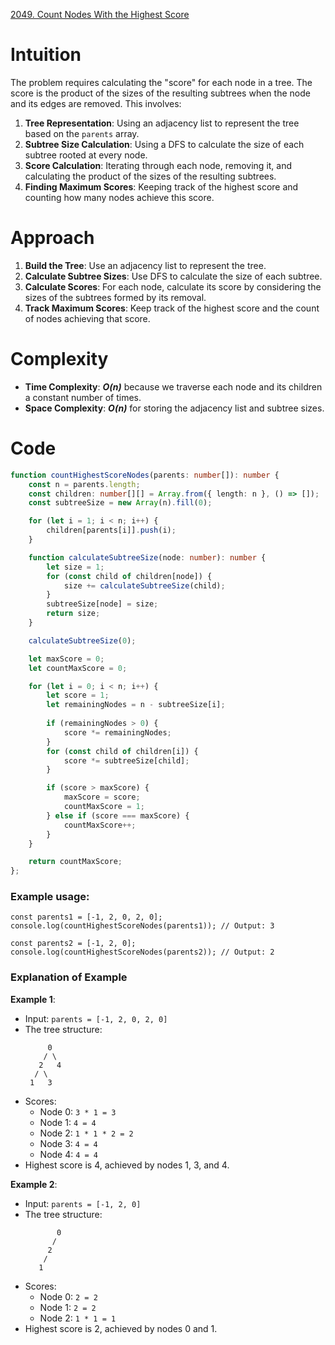 [2049. Count Nodes With the Highest Score](https://leetcode.com/problems/count-nodes-with-the-highest-score/)

# Intuition

The problem requires calculating the "score" for each node in a tree. The score is the product of the sizes of the resulting subtrees when the node and its edges are removed. This involves:

1. **Tree Representation**: Using an adjacency list to represent the tree based on the `parents` array.
2. **Subtree Size Calculation**: Using a DFS to calculate the size of each subtree rooted at every node.
3. **Score Calculation**: Iterating through each node, removing it, and calculating the product of the sizes of the resulting subtrees.
4. **Finding Maximum Scores**: Keeping track of the highest score and counting how many nodes achieve this score.

# Approach

1. **Build the Tree**: Use an adjacency list to represent the tree.
2. **Calculate Subtree Sizes**: Use DFS to calculate the size of each subtree.
3. **Calculate Scores**: For each node, calculate its score by considering the sizes of the subtrees formed by its removal.
4. **Track Maximum Scores**: Keep track of the highest score and the count of nodes achieving that score.

# Complexity

- **Time Complexity**: ***O(n)*** because we traverse each node and its children a constant number of times.
- **Space Complexity**: ***O(n)*** for storing the adjacency list and subtree sizes.

# Code

```typescript
function countHighestScoreNodes(parents: number[]): number {
    const n = parents.length;
    const children: number[][] = Array.from({ length: n }, () => []);
    const subtreeSize = new Array(n).fill(0);

    for (let i = 1; i < n; i++) {
        children[parents[i]].push(i);
    }

    function calculateSubtreeSize(node: number): number {
        let size = 1;
        for (const child of children[node]) {
            size += calculateSubtreeSize(child);
        }
        subtreeSize[node] = size;
        return size;
    }

    calculateSubtreeSize(0);

    let maxScore = 0;
    let countMaxScore = 0;

    for (let i = 0; i < n; i++) {
        let score = 1;
        let remainingNodes = n - subtreeSize[i];
        
        if (remainingNodes > 0) {
            score *= remainingNodes;
        }
        for (const child of children[i]) {
            score *= subtreeSize[child];
        }

        if (score > maxScore) {
            maxScore = score;
            countMaxScore = 1;
        } else if (score === maxScore) {
            countMaxScore++;
        }
    }

    return countMaxScore;
};

```

### Example usage:

```
const parents1 = [-1, 2, 0, 2, 0];
console.log(countHighestScoreNodes(parents1)); // Output: 3

const parents2 = [-1, 2, 0];
console.log(countHighestScoreNodes(parents2)); // Output: 2
```

### Explanation of Example

**Example 1**:
- Input: `parents = [-1, 2, 0, 2, 0]`
- The tree structure:
  ```
       0
      / \
     2   4
    / \
   1   3
  ```
- Scores:
  - Node 0: `3 * 1 = 3`
  - Node 1: `4 = 4`
  - Node 2: `1 * 1 * 2 = 2`
  - Node 3: `4 = 4`
  - Node 4: `4 = 4`
- Highest score is 4, achieved by nodes 1, 3, and 4.

**Example 2**:
- Input: `parents = [-1, 2, 0]`
- The tree structure:
  ```
	     0
	    /
	   2
	  /
	 1
  ```
- Scores:
  - Node 0: `2 = 2`
  - Node 1: `2 = 2`
  - Node 2: `1 * 1 = 1`
- Highest score is 2, achieved by nodes 0 and 1.